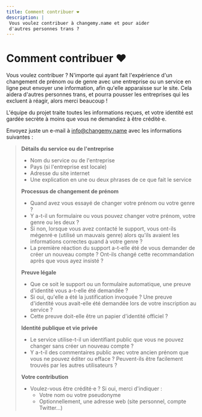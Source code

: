 ```yaml
---
title: Comment contribuer ❤
description: |
 Vous voulez contribuer à changemy.name et pour aider
 d'autres personnes trans ?
---
```


# Comment contribuer ❤️

Vous voulez contribuer ? N'importe qui ayant fait l'expérience d'un changement
de prénom ou de genre avec une entreprise ou un service en ligne peut
envoyer une information, afin qu'elle apparaisse sur le site. Cela
aidera d'autres personnes trans, et pourra pousser les entreprises
qui les excluent à réagir, alors merci beaucoup !

L'équipe du projet traite toutes les informations reçues, et votre identité
est gardée secrète à moins que vous ne demandiez à être crédité⋅e.

Envoyez juste un e-mail à [info@changemy.name](mailto:info@changemy.name)
avec les informations suivantes :

> **Détails du service ou de l'entreprise**
> * Nom du service ou de l'entreprise
> * Pays (si l'entreprise est locale)
> * Adresse du site internet
> * Une explication en une ou deux phrases de ce que fait le service
>
> **Processus de changement de prénom**
> 
> * Quand avez vous essayé de changer votre prénom ou votre genre ?
> * Y a-t-il un formulaire ou vous pouvez changer votre prénom, votre genre ou les deux ?
> * Si non, lorsque vous avez contacté le support, vous ont-ils mégenré⋅e (utilisé un mauvais genre)
>alors qu'ils avaient les informations correctes quand à votre genre ?
> * La première réaction du support a-t-elle été de vous demander de créer un nouveau compte ?
>Ont-ils changé cette recommandation après que vous ayez insisté ?
>
> **Preuve légale**
> * Que ce soit le support ou un formulaire automatique, une preuve d'identité vous a-t-elle été demandée ?
> * Si oui, qu'elle a été la justification invoquée ? Une preuve d'identité vous avait-elle été demandée
>lors de votre inscription au service ?
> * Cette preuve doit-elle être un papier d'identité officiel ?
>
> **Identité publique et vie privée**
> * Le service utilise-t-il un identifiant public que vous ne pouvez changer sans
>créer un nouveau compte ?
> * Y a-t-il des commentaires public avec votre ancien prénom que vous ne pouvez éditer ou efface ?
>Peuvent-ils être facilement trouvés par les autres utilisateurs ?
>
> **Votre contribution**
> * Voulez-vous être crédité⋅e ? Si oui, merci d'indiquer :
>   * Votre nom ou votre pseudonyme
>   * Optionnellement, une adresse web (site personnel, compte Twitter...)
